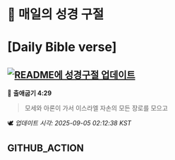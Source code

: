 # 🙏 매일의 성경 구절
# [Daily Bible verse]
## [![README에 성경구절 업데이트](https://github.com/DONGSUKA/first_test/actions/workflows/update-readme-bible.yml/badge.svg)](https://github.com/DONGSUKA/first_test/actions/workflows/update-readme-bible.yml)
<!-- START_BIBLE_VERSE -->
📖 **출애굽기 4:29**
> 모세와 아론이 가서 이스라엘 자손의 모든 장로를 모으고

🕊️ _업데이트 시각: 2025-09-05 02:12:38 KST_
  <!-- END_BIBLE_VERSE -->
## GITHUB_ACTION

